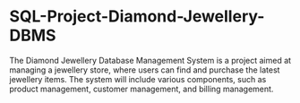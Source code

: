 # SQL-Project-Diamond-Jewellery-DBMS
The Diamond Jewellery Database Management System is a project aimed at managing a jewellery store, where users can find and purchase the latest jewellery items. The system will include various components, such as product management, customer management, and billing management. 
